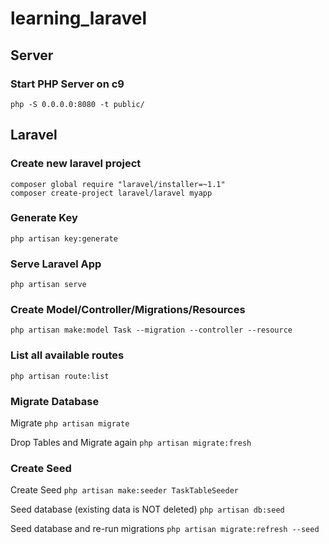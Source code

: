# learning_laravel

## Server

### Start PHP Server on c9

`php -S 0.0.0.0:8080 -t public/`

## Laravel

### Create new laravel project

```
composer global require "laravel/installer=~1.1"
composer create-project laravel/laravel myapp
```

### Generate Key

`php artisan key:generate`

### Serve Laravel App

`php artisan serve`

### Create Model/Controller/Migrations/Resources

`php artisan make:model Task --migration --controller --resource`

### List all available routes

`php artisan route:list`

### Migrate Database

Migrate
`php artisan migrate`

Drop Tables and Migrate again
`php artisan migrate:fresh`

### Create Seed

Create Seed
`php artisan make:seeder TaskTableSeeder`

Seed database (existing data is NOT deleted)
`php artisan db:seed`

Seed database and re-run migrations
`php artisan migrate:refresh --seed`

